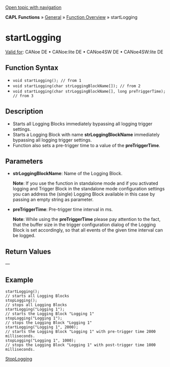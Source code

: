 [Open topic with navigation](../../../../../CANoeDEFamily.htm#Topics/CAPLFunctions/Other/Functions/CAPLfunctionStartLogging.md)

**CAPL Functions** » [General](../CAPLGeneralStartPage.md) » [Function Overview](../CAPLfunctionsGeneralOverview.md) » startLogging

# startLogging

[Valid for](../../../Shared/FeatureAvailability.md): CANoe DE • CANoe:lite DE • CANoe4SW DE • CANoe4SW:lite DE

## Function Syntax

- `void startLogging(); // from 1`
- `void startLogging(char strLoggingBlockName[]); // from 2`
- `void startLogging(char strLoggingBlockName[], long preTriggerTime); // from 3`

## Description

- Starts all Logging Blocks immediately bypassing all logging trigger settings.
- Starts a Logging Block with name **strLoggingBlockName** immediately bypassing all logging trigger settings.
- Function also sets a pre-trigger time to a value of the **preTriggerTime**.

## Parameters

- **strLoggingBlockName**: Name of the Logging Block.

  **Note**: If you use the function in standalone mode and if you activated logging and Trigger Block in the standalone mode configuration settings you can address the (single) Logging Block available in this case by passing an empty string as parameter.

- **preTriggerTime**: Pre-trigger time interval in ms.

  **Note**: While using the **preTriggerTime** please pay attention to the fact, that the buffer size in the trigger configuration dialog of the Logging Block is set accordingly, so that all events of the given time interval can be logged.

## Return Values

—

## Example

```plaintext
startLogging();
// starts all Logging Blocks
stopLogging();
// stops all Logging Blocks
startLogging("Logging 1");
// starts the Logging Block "Logging 1"
stopLogging("Logging 1");
// stops the Logging Block "Logging 1"
startLogging("Logging 1", 2000);
// starts the Logging Block "Logging 1" with pre-trigger time 2000 milliseconds.
stopLogging("Logging 1", 1000);
// stops the Logging Block "Logging 1" with post-trigger time 1000 milliseconds.
```

[StopLogging](CAPLfunctionStopLogging.md)
